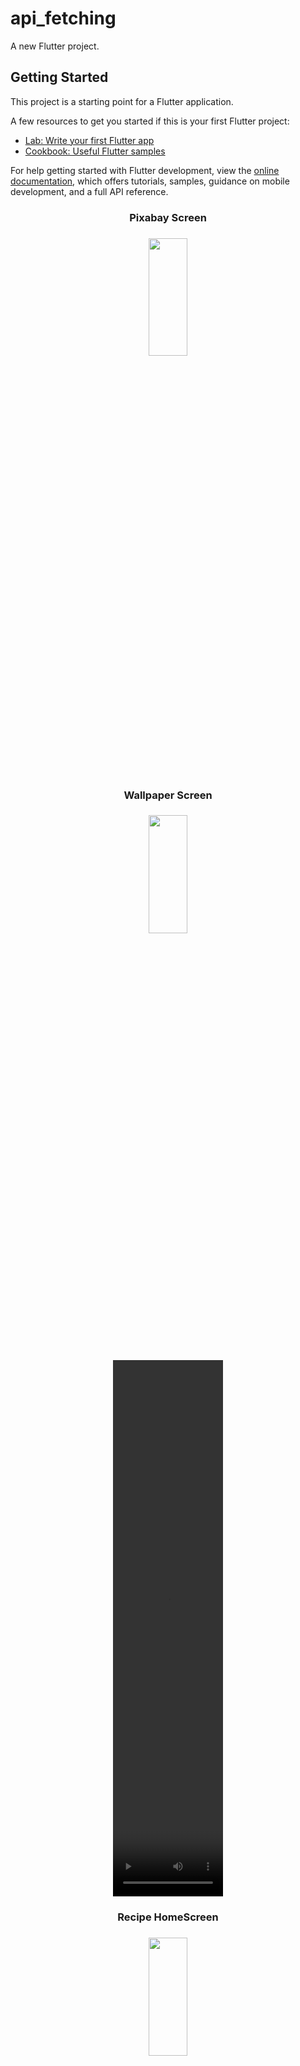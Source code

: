 # api_fetching

A new Flutter project.

## Getting Started

This project is a starting point for a Flutter application.

A few resources to get you started if this is your first Flutter project:

- [Lab: Write your first Flutter app](https://docs.flutter.dev/get-started/codelab)
- [Cookbook: Useful Flutter samples](https://docs.flutter.dev/cookbook)

For help getting started with Flutter development, view the
[online documentation](https://docs.flutter.dev/), which offers tutorials,
samples, guidance on mobile development, and a full API reference.
<h3 align = "center"> Pixabay Screen</h3>
<h3 align = "center"></h3>
<p align = "center">
<img src= "https://github.com/user-attachments/assets/0ac61fbc-60b9-4a17-ab84-9d5f1fee7707" width=35%
height=22% >

<h3 align = "center"> Wallpaper Screen</h3>
<h3 align = "center"></h3>
<p align = "center">
<img src= "https://github.com/user-attachments/assets/bdf1555a-40f1-4ead-ba2b-9bc3fed2a072" width=35%
height=22% >

 <div align = "center">
<video src= "https://github.com/user-attachments/assets/03d62d44-447d-4fdd-b4e0-88d9a116a98c" width=35%
height=22% >
</div>



<h3 align = "center"> Recipe HomeScreen</h3>
<h3 align = "center"></h3>
<p align = "center">
<img src= "https://github.com/user-attachments/assets/fa74f3db-41ae-417b-bde9-9cff59fb1e1a" width=35%
height=22% >

<h3 align = "center"> Recipe DetailScreen</h3>
<h3 align = "center"></h3>
<p align = "center">
<img src= "https://github.com/user-attachments/assets/97128fd5-72c1-495c-990a-546aeaa7fe26" width=35%
height=22% >







 <div align = "center">
<video src= "https://github.com/user-attachments/assets/20b3eda0-11ba-4385-9349-e7d3468b1930" width=35%
height=22% >
</div>

